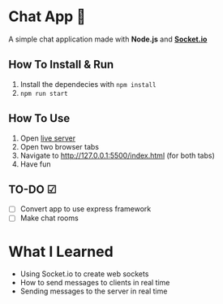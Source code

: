 # Chat App 💬
A simple chat application made with **Node.js** and [**Socket.io**](https://github.com/socketio/socket.io)

## How To Install & Run
1. Install the dependecies with ``npm install``
2. ``npm run start``

## How To Use 
1. Open [live server](https://github.com/ritwickdey/vscode-live-server)
2. Open two browser tabs
3. Navigate to http://127.0.0.1:5500/index.html (for both tabs)
4. Have fun

## TO-DO ☑
- [ ] Convert app to use express framework
- [ ] Make chat rooms

# What I Learned
- Using Socket.io to create web sockets
- How to send messages to clients in real time
- Sending messages to the server in real time
